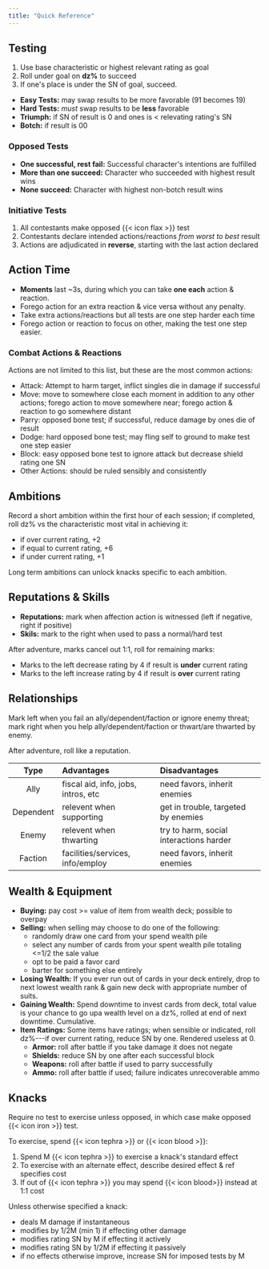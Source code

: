 ```yaml
---
title: "Quick Reference"
---
```


## Testing

1. Use base characteristic or highest relevant rating as goal
1. Roll under goal on **dz%** to succeed
1. If one's place is under the SN of goal, succeed.

+ **Easy Tests:** may swap results to be more favorable (91 becomes 19)
+ **Hard Tests:** _must_ swap results to be **less** favorable
+ **Triumph:** if SN of result is 0 and ones is < relevating rating's SN
+ **Botch:** if result is 00

### Opposed Tests

+ **One successful, rest fail:** Successful character's intentions are fulfilled
+ **More than one succeed:** Character who succeeded with highest result wins
+ **None succeed:** Character with highest non-botch result wins

### Initiative Tests

1. All contestants make opposed {{< icon flax >}} test
1. Contestants declare intended actions/reactions _from worst to best_ result
1. Actions are adjudicated in **reverse**, starting with the last action declared

## Action Time

+ **Moments** last ~3s, during which you can take **one each** action & reaction.
+ Forego action for an extra reaction & vice versa without any penalty.
+ Take extra actions/reactions but all tests are one step harder each time
+ Forego action or reaction to focus on other, making the test one step easier.

### Combat Actions & Reactions

Actions are not limited to this list, but these are the most common actions:

+ Attack: Attempt to harm target, inflict singles die in damage if successful
+ Move: move to somewhere close each moment in addition to any other actions; forego action to move somewhere near; forego action & reaction to go somewhere distant
+ Parry: opposed bone test; if successful, reduce damage by ones die of result
+ Dodge: hard opposed bone test; may fling self to ground to make test one step easier
+ Block: easy opposed bone test to ignore attack but decrease shield rating one SN
+ Other Actions: should be ruled sensibly and consistently

## Ambitions

Record a short ambition within the first hour of each session; if completed, roll dz% vs the characteristic most vital in achieving it:

+ if over current rating, +2
+ if equal to current rating, +6
+ if under current rating, +1

Long term ambitions can unlock knacks specific to each ambition.

## Reputations & Skills

+ **Reputations:** mark when affection action is witnessed (left if negative, right if positive)
+ **Skils:** mark to the right when used to pass a normal/hard test

After adventure, marks cancel out 1:1, roll for remaining marks:

+ Marks to the left decrease rating by 4 if result is **under** current rating
+ Marks to the left increase rating by 4 if result is **over** current rating

## Relationships

Mark left when you fail an ally/dependent/faction or ignore enemy threat;
mark right when you help ally/dependent/faction or thwart/are thwarted by enemy.

After adventure, roll like a reputation.

| Type      | Advantages                          | Disadvantages |
|:---------:|:------------------------------------|:--------------|
| Ally      | fiscal aid, info, jobs, intros, etc | need favors, inherit enemies
| Dependent | relevent when supporting            | get in trouble, targeted by enemies
| Enemy     | relevent when thwarting             | try to harm, social interactions harder
| Faction   | facilities/services, info/employ    | need favors, inherit enemies

## Wealth & Equipment

+ **Buying:** pay cost >= value of item from wealth deck; possible to overpay
+ **Selling:** when selling may choose to do one of the following:
  + randomly draw one card from your spend wealth pile
  + select any number of cards from your spent wealth pile totaling <=1/2 the sale value
  + opt to be paid a favor card
  + barter for something else entirely
+ **Losing Wealth:** If you ever run out of cards in your deck entirely, drop to next lowest wealth rank & gain new deck with appropriate number of suits.
+ **Gaining Wealth:** Spend downtime to invest cards from deck, total value is your chance to go upa wealth level on a dz%, rolled at end of next downtime. Cumulative.
+ **Item Ratings:** Some items have ratings; when sensible or indicated, roll dz%---if over current rating, reduce SN by one. Rendered useless at 0.
  + **Armor:** roll after battle if you take damage it does not negate
  + **Shields:** reduce SN by one after each successful block
  + **Weapons:** roll after battle if used to parry successfully
  + **Ammo:** roll after battle if used; failure indicates unrecoverable ammo

## Knacks

Require no test to exercise unless opposed, in which case make opposed {{< icon iron >}} test.

To exercise, spend {{< icon tephra >}} or {{< icon blood >}}:

1. Spend M {{< icon tephra >}} to exercise a knack's standard effect
1. To exercise with an alternate effect, describe desired effect & ref specifies cost
1. If out of {{< icon tephra >}} you may spend {{< icon blood>}} instead at 1:1 cost

Unless otherwise specified a knack:

+ deals M damage if instantaneous
+ modifies by 1/2M (min 1) if effecting other damage
+ modifies rating SN by M if effecting it actively
+ modifies rating SN by 1/2M if effecting it passively
+ if no effects otherwise improve, increase SN for imposed tests by M
